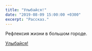 ```yaml
---
title: "Улыбайся!"
date: "2019-08-09 15:00:00 +0300"
excerpt: "Рассказ."
---
```


Рефлексия жизни в большом городе.

[Улыбайся!](/belles-lettres/smile/)
